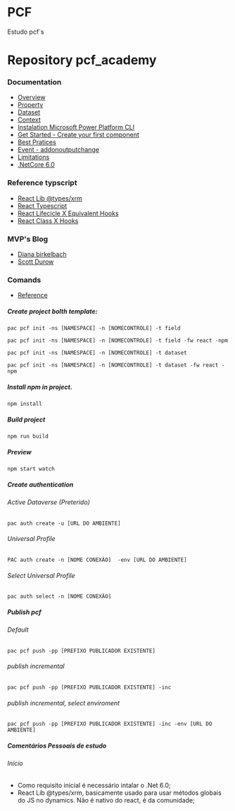 # PCF
Estudo pcf´s

# Repository pcf_academy
### Documentation

- [Overview](https://learn.microsoft.com/en-us/power-apps/developer/component-framework/overview)
- [Property](https://learn.microsoft.com/en-us/power-apps/developer/component-framework/manifest-schema-reference/property)
- [Dataset](https://learn.microsoft.com/en-us/power-apps/developer/component-framework/reference/dataset)
- [Context](https://learn.microsoft.com/en-us/power-apps/developer/component-framework/reference/context)
- [Instalation Microsoft Power Platform CLI](https://learn.microsoft.com/pt-br/power-platform/developer/cli/introduction)
- [Get Started - Create your first component](https://learn.microsoft.com/pt-br/power-apps/developer/component-framework/implementing-controls-using-typescript?tabs=before)
- [Best Pratices](https://learn.microsoft.com/pt-br/power-apps/developer/component-framework/code-components-best-practices)
- [Event - addonoutputchange](https://learn.microsoft.com/en-us/power-apps/developer/model-driven-apps/clientapi/reference/controls/addonoutputchange)
- [Limitations](https://learn.microsoft.com/pt-br/power-apps/developer/component-framework/limitations)
- [.NetCore 6.0](https://dotnet.microsoft.com/pt-br/download/dotnet/6.0)

### Reference typscript 
- [React Lib @types/xrm](https://www.npmjs.com/package/@types/xrm)
- [React Typescript](https://www.typescriptlang.org/pt/docs/handbook/react.html)
- [React Lifecicle X Equivalent Hooks](https://levelup.gitconnected.com/react-lifecycle-methods-and-their-equivalents-in-functional-components-5677a3fa623d)
- [React Class X Hooks](https://dev.to/elanandkumar/react-component-lifecycle-with-hook-6lo)

### MVP's Blog
- [Diana birkelbach](https://dianabirkelbach.wordpress.com)
- [Scott Durow](https://www.develop1.net/public/)

### Comands
- [Reference](https://learn.microsoft.com/en-us/power-platform/developer/cli/reference/pcf#pac-pcf-init)


##### Create project bolth template:
```  
pac pcf init -ns [NAMESPACE] -n [NOMECONTROLE] -t field
```
```  
pac pcf init -ns [NAMESPACE] -n [NOMECONTROLE] -t field -fw react -npm
```  
```  
pac pcf init -ns [NAMESPACE] -n [NOMECONTROLE] -t dataset
```  
```  
pac pcf init -ns [NAMESPACE] -n [NOMECONTROLE] -t dataset -fw react -npm
```  

#####  Install npm in project.  
```  
npm install 
```  

##### Build project
```  
npm run build 
```  

##### Preview 
```  
npm start watch 
```  

##### Create authentication
###### Active Dataverse (Preterido)
```  
pac auth create -u [URL DO AMBIENTE] 
```  
###### Universal Profile
```  
PAC auth create -n [NOME CONEXÃO]  -env [URL DO AMBIENTE] 
``` 
###### Select Universal Profile
```  
pac auth select -n [NOME CONEXÃO]
``` 

##### Publish pcf 
###### Default
```  
pac pcf push -pp [PREFIXO PUBLICADOR EXISTENTE]
```  

###### publish incremental
```  
pac pcf push -pp [PREFIXO PUBLICADOR EXISTENTE] -inc
```  

###### publish incremental, select enviroment
```  
pac pcf push -pp [PREFIXO PUBLICADOR EXISTENTE] -inc -env [URL DO AMBIENTE]
```


##### Comentários Pessoais de estudo
###### Início
- Como requisito inicial é necessário intalar o .Net 6.0;
- React Lib @types/xrm, basicamente usado para usar métodos globais do JS no dynamics. Não é nativo do react, é da comunidade;
